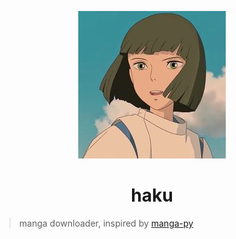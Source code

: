 <center>

![haku](./docs/logo.jpg)
# haku

</center>


> manga downloader, inspired by [manga-py](https://github.com/manga-py/manga-py)

